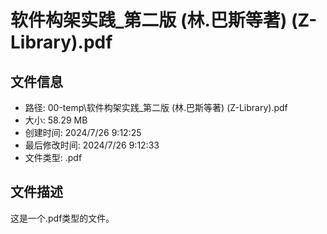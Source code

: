 ﻿# 软件构架实践_第二版 (林.巴斯等著) (Z-Library).pdf

## 文件信息
- 路径: 00-temp\软件构架实践_第二版 (林.巴斯等著) (Z-Library).pdf
- 大小: 58.29 MB
- 创建时间: 2024/7/26 9:12:25
- 最后修改时间: 2024/7/26 9:12:33
- 文件类型: .pdf

## 文件描述
这是一个.pdf类型的文件。

